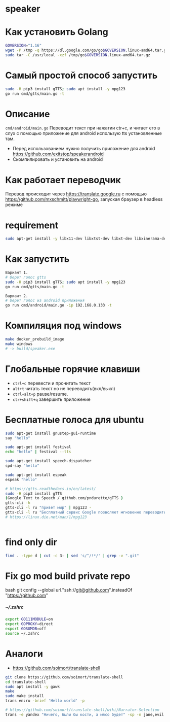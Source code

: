 # speaker

# Как установить Golang

```bash
GOVERSION="1.16"
wget -P /tmp -q https://dl.google.com/go/go$GOVERSION.linux-amd64.tar.gz
sudo tar -C /usr/local -xzf /tmp/go$GOVERSION.linux-amd64.tar.gz
```

# Самый простой способ запустить

```bash
sudo -H pip3 install gTTS; sudo apt install -y mpg123
go run cmd/gtts/main.go -t
```

# Описание

`cmd/android/main.go` Переводит текст при нажатии ctr+c, и читает его в слух с помощью приложение для android использую tts установленные там.

- Перед использованием нужно получить приложение для android https://github.com/exitstop/speakerandroid
- Скомпилировать и установить на android

# Как работает переводчик

Перевод происходит через https://translate.google.ru с помощью https://github.com/mxschmitt/playwright-go, запуская браузер в headless режиме

# requirement

```bash
sudo apt-get install -y libx11-dev libxtst-dev libxt-dev libxinerama-dev libx11-xcb-dev libxkbcommon-dev libxkbcommon-x11-dev libxkbfile-dev
```

# Как запустить

```bash
Вариант 1.
# берет голос gtts
sudo -H pip3 install gTTS; sudo apt install -y mpg123
go run cmd/gtts/main.go -t

Вариант 2.
# берет голос из android приложения 
go run cmd/android/main.go -ip 192.168.0.133 -t
```

# Компиляция под windows

```bash
make docker_prebuild_image
make windows
# -> build/speaker.exe
```

# Глобальные горячие клавиши

- `ctrl+c` перевести и прочитать текст
- `alt+t` читать текст но не переводить(вкл/выкл)
- `ctrl+alt+p` pause/resume.
- `ctr+shift+q` завершить приложение

# Бесплатные голоса для ubuntu

```bash
sudo apt-get install gnustep-gui-runtime
say "hello"

sudo apt-get install festival
echo "hello" | festival --tts

sudo apt-get install speech-dispatcher
spd-say "hello"

sudo apt-get install espeak
espeak "hello"

# https://gtts.readthedocs.io/en/latest/
sudo -H pip3 install gTTS
(Google Text to Speech / github.com/pndurette/gTTS )
gtts-cli -h
gtts-cli -l ru "привет мир" | mpg123 -
gtts-cli -l ru "Бесплатный сервис Google позволяет мгновенно переводить слова, фразы и веб-страницы с английского более чем на 100 языков и обратно." | mpg123 -d 3 --pitch 0 -
# https://linux.die.net/man/1/mpg123
 

```

# find only dir

```bash
find . -type d | cut -c 3- | sed 's/^/!*/' | grep -v ".git"
```


# Fix go mod build private repo

bash
git config --global url."ssh://git@github.com".insteadOf "https://github.com"

##### ~/.zshrc
```bash
export GO111MODULE=on
export GOPROXY=direct
export GOSUMDB=off
source ~/.zshrc
```

# Аналоги

- https://github.com/soimort/translate-shell

```bash
git clone https://github.com/soimort/translate-shell
cd translate-shell
sudo apt install -y gawk
make
sudo make install
trans en:ru -brief 'Hello world' -p 

# https://github.com/soimort/translate-shell/wiki/Narrator-Selection
trans -e yandex "Ничего, были бы кости, а мясо будет" -sp -n jane,evil
```
